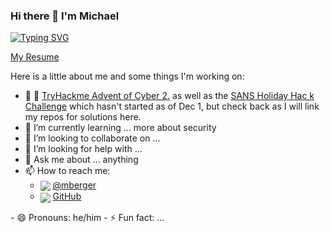 ### Hi there 👋  I'm Michael

[![Typing SVG](https://readme-typing-svg.demolab.com?font=Fira+Code&pause=1000&width=435&lines=%E2%80%9CAround+here%2C+however%2C+we+don't+look+backwards+for+very+long.+;We+keep+moving+forward;opening+up+new+doors+and+doing+new+things%2C+;because+we're+curious%E2%80%A6+and+curiosity+keeps+leading+us+down+new+paths.%E2%80%9D)](https://git.io/typing-svg)


<a href="https://github.com/mberger/Resume">My Resume</a>

<!--
**mberger/mberger** is a ✨ _special_ ✨ repository because its `README.md` (this file) appears on your GitHub profile.
-->
Here is a little about me and some things I'm working on:
- :christmas_tree: :gift:  [TryHackme Advent of Cyber 2.](https://tryhackme.com/room/adventofcyber2) as well as the [SANS Holiday Hac    k Challenge](holidayhackchallenge.com) which hasn't started as of Dec 1, but check back as I will link my repos for solutions here.
- 🌱 I’m currently learning ... more about security
- 👯 I’m looking to collaborate on ...
- 🤔 I’m looking for help with ...
- 💬 Ask me about ... anything
- 📫 How to reach me:
  - <img valign="middle" src="https://img.icons8.com/ios-glyphs/30/000000/twitter--v1.png"/> [@mberger](https://twitter.com/mberger)
  - <img valign="middle" src="https://img.icons8.com/ios-glyphs/30/000000/github.png"/>  [GitHub](https://github.com/mberger)
</svg>
- 😄 Pronouns: he/him
- ⚡ Fun fact: ...

